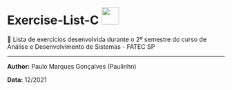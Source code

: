 # Exercise-List-C <img height="40" src="https://cdn.jsdelivr.net/gh/devicons/devicon/icons/c/c-original.svg" />

📝 Lista de exercícios desenvolvida durante o 2º semestre do curso de Análise e Desenvolvimento de Sistemas - FATEC SP

---

**Author:** Paulo Marques Gonçalves (Paulinhn)

**Data:** 12/2021
